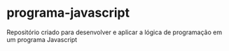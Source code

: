 # programa-javascript
Repositório criado para desenvolver e aplicar a lógica de programação em um programa Javascript
